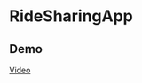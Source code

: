 # RideSharingApp
## Demo
<a href="https://drive.google.com/open?id=16tIKkXhOhgCDPSDijUH31Ri2ysbYmOaX">Video</a>
